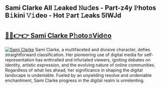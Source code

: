 ## Sami Clarke All 𝙻eaked 𝙽u𝚍es - Part-z4y 𝙿hotos B𝚒kini 𝚅𝚒deo - Hot 𝙿art 𝙻eaks 5IWJd

# <h2><a href="http://ld174vb.urlbe.top/?page=Sami+Clarke">🔗🔗👉👉 Sami Clarke P𝚑oto𝚜Vid𝚎o</a></h2>

[![Sami Clarke](https://i.imgur.com/eBuTRDB.gif)](http://ld174vb.urlbe.top/?page=Sami+Clarke)
Sami Clarke, a multifaceted and divisive character, defies straightforward classification. Her pioneering use of digital media for self-representation has enthralled and infuriated viewers, igniting debates on identity, artistic expression, and the evolving nature of online communities. Regardless of what lies ahead, her significance in shaping the digital landscape is undeniable. Fueled by an unyielding resolve and undeniable enchantment, Sami Clarke progress in the digital realm is unrelenting.
